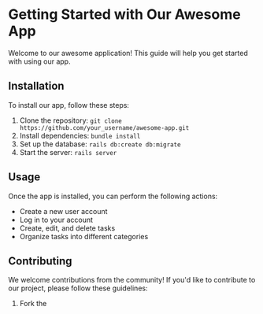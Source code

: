 # Getting Started with Our Awesome App

Welcome to our awesome application! This guide will help you get started with using our app.

## Installation

To install our app, follow these steps:

1. Clone the repository: `git clone https://github.com/your_username/awesome-app.git`
2. Install dependencies: `bundle install`
3. Set up the database: `rails db:create db:migrate`
4. Start the server: `rails server`

## Usage

Once the app is installed, you can perform the following actions:

- Create a new user account
- Log in to your account
- Create, edit, and delete tasks
- Organize tasks into different categories

## Contributing

We welcome contributions from the community! If you'd like to contribute to our project, please follow these guidelines:

1. Fork the
